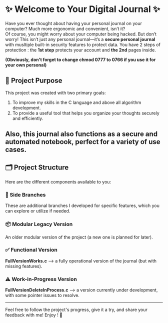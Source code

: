 # ✨ Welcome to Your Digital Journal ✨  

Have you ever thought about having your personal journal on your computer? Much more ergonomic and convenient, isn’t it?  
Of course, you might worry about your computer being hacked. But don’t worry! This isn’t just any personal journal—it’s a **secure personal journal** with musltiple built-in security features to protect data. You have 2 steps of protection : the **1st step** protects your account and **the 2nd** pages inside. 

**(Obviously, don't forget to change chmod 0777 to 0766 if you use it for your own personal)**

## 🎯 Project Purpose  

This project was created with two primary goals:  
1. To improve my skills in the C language and above all algorithm development.  
2. To provide a useful tool that helps you organize your thoughts securely and efficiently.  

Also, this journal also functions as a **secure and automated notebook**, perfect for a variety of use cases.  
---

## 🗂️ Project Structure  

Here are the different components available to you:  

### 🌿 Side Branches  
These are additional branches I developed for specific features, which you can explore or utilize if needed.  

### 📦 Modular Legacy Version  
An older modular version of the project (a new one is planned for later).  

### ✅ Functional Version  
**FullVersionWorks.c**  —> a fully operational version of the journal (but with missing features).  

### ⚠️ Work-in-Progress Version  
**FullVersionDeleteInProcess.c**  —> a version currently under development, with some pointer issues to resolve.  

--- 

Feel free to follow the project's progress, give it a try, and share your feedback with me! Enjoy ! 🚀
